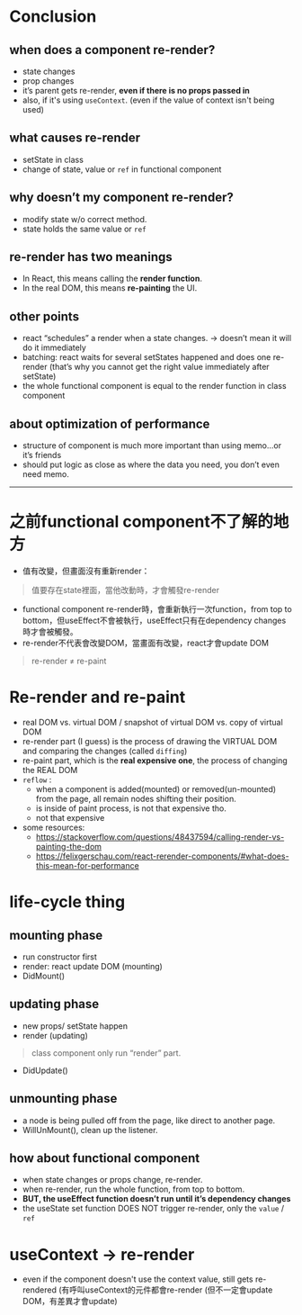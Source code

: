 # Conclusion

## when does a component re-render?
- state changes
- prop changes
- it’s parent gets re-render, **even if there is no props passed in**
- also, if it's using `useContext`. (even if the value of context isn't being used)

## what causes re-render
- setState in class
- change of state, value or `ref` in functional component

## why doesn’t my component re-render?
- modify state w/o correct method.
- state holds the same value or `ref`

## re-render has two meanings
- In React, this means calling the **render function**.
- In the real DOM, this means **re-painting** the UI.

## other points
- react “schedules” a render when a state changes. → doesn’t mean it will do it immediately
- batching: react waits for several setStates happened and does one re-render (that’s why you cannot get the right value immediately after setState)
- the whole functional component is equal to the render function in class component

## about optimization of performance

- structure of component is much more important than using memo…or it’s friends
- should put logic as close as where the data you need, you don’t even need memo.

--------

# 之前functional component不了解的地方
- 值有改變，但畫面沒有重新render：       
> 值要存在state裡面，當他改動時，才會觸發re-render
- functional component re-render時，會重新執行一次function，from top to bottom，但useEffect不會被執行，useEffect只有在dependency changes時才會被觸發。
- re-render不代表會改變DOM，當畫面有改變，react才會update DOM         
> re-render ≠ re-paint


# Re-render and re-paint

- real DOM vs. virtual DOM  /  snapshot of virtual DOM vs. copy of virtual DOM
- re-render part (I guess) is the process of drawing the VIRTUAL DOM and comparing the changes (called `diffing`)
- re-paint part, which is the **real expensive one**, the process of changing the REAL DOM
- `reflow` :
    - when a component is added(mounted) or removed(un-mounted) from the page, all remain nodes shifting their position.
    - is inside of paint process, is not that expensive tho.
    - not that expensive
- some resources:
    - https://stackoverflow.com/questions/48437594/calling-render-vs-painting-the-dom
    - https://felixgerschau.com/react-rerender-components/#what-does-this-mean-for-performance


# life-cycle thing

## mounting phase

- run constructor first
- render: react update DOM (mounting)
- DidMount()

## updating phase

- new props/ setState happen
- render (updating)
> class component only run “render” part.
- DidUpdate()

## unmounting phase

- a node is being pulled off from the page, like direct to another page.
- WillUnMount(), clean up the listener.

## how about functional component
- when state changes or props change, re-render.
- when re-render, run the whole function, from top to bottom.
- **BUT, the useEffect function doesn’t run until it’s dependency changes**
- the useState set function DOES NOT trigger re-render, only the `value` / `ref`




# useContext -> re-render
- even if the component doesn't use the context value, still gets re-rendered
(有呼叫useContext的元件都會re-render (但不一定會update DOM，有差異才會update)


